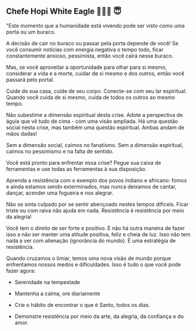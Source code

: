 ## Chefe Hopi White Eagle 📍📍📍 😇

"Este momento que a humanidade está vivendo pode ser visto como uma porta ou um buraco. 

A decisão de cair no buraco ou passar pela porta depende de você! Se você consumir notícias com energia negativa o tempo todo, ficar  constantemente ansioso,  pessimista, então você cairá nesse buraco. 

Mas, se você aproveitar a oportunidade para olhar para si mesmo, considerar a vida e a morte, cuidar de si mesmo e dos outros, então você passará pelo portal.

Cuide de sua casa, cuide de seu corpo. 
Conecte-se com seu lar espiritual. 
Quando você cuida de si mesmo, cuida de todos os outros ao mesmo tempo.

Não subestime a dimensão espiritual desta crise. 
Adote a perspectiva de águia que vê tudo de cima - com uma visão ampliada. 
Há uma questão social nesta crise, mas também uma questão espiritual. 
Ambas andam de mãos dadas!

Sem a dimensão social, caímos no fanatismo. 
Sem a dimensão espiritual, caímos no pessimismo e na falta de sentido.

Você está pronto para enfrentar essa crise? 
Pegue sua caixa de ferramentas e use todas as ferramentas à sua disposição.

Aprenda a resistência com o exemplo dos povos indiano e africano: fomos e ainda estamos sendo exterminados, mas nunca deixamos de cantar, dançar, acender uma fogueira e nos alegrar.

Não se sinta culpado por se sentir abençoado nestes tempos difíceis. 
Ficar triste ou com raiva não ajuda em nada. 
Resistência é resistência por meio da alegria!

Você tem o direito de ser forte e positivo. 
E não há outra maneira de fazer isso a não ser manter uma atitude positiva, feliz e cheia de luz. Isso não tem nada a ver com alienação (ignorância do mundo). 
É uma estratégia de resistência.

Quando cruzamos o limiar, temos uma nova visão de mundo porque enfrentamos nossos medos e dificuldades. 
Isso é tudo o que você pode fazer agora:

- Serenidade na tempestade

- Mantenha a calma, ore diariamente

- Crie o hábito de encontrar o que é Santo, todos os dias.

- Demonstre resistência por meio da arte, da alegria, da confiança e do amor.

